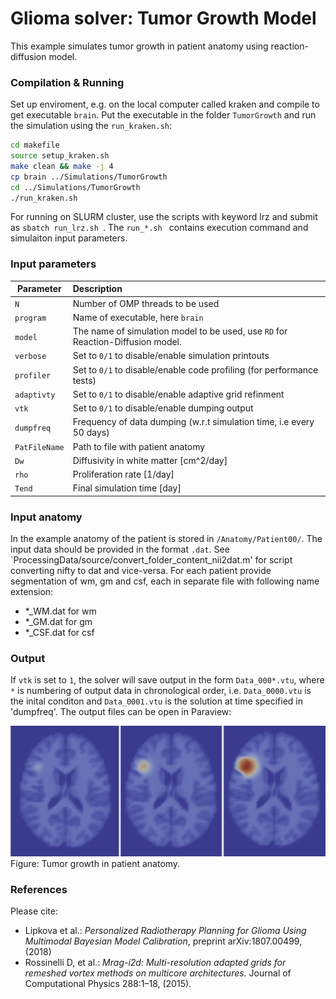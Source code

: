 # Glioma solver: Tumor Growth Model
This example simulates tumor growth in patient anatomy using reaction-diffusion model. 

### Compilation & Running
Set up enviroment, e.g. on the local computer called kraken and compile to get executable ```brain```. Put the executable in the folder ```TumorGrowth``` and run the simulation using the ```run_kraken.sh```:
```sh
cd makefile
source setup_kraken.sh
make clean && make -j 4
cp brain ../Simulations/TumorGrowth 
cd ../Simulations/TumorGrowth
./run_kraken.sh
```
For running on SLURM cluster, use the scripts with keyword lrz and submit as  ```sbatch run_lrz.sh ```. The  ```run_*.sh ``` contains execution command and simulaiton input parameters.

### Input parameters

| Parameter        | Description     |
| ------------- |:-----------------|
| `N`  | Number of OMP threads to be used|
| `program`   | Name of executable, here `brain` |
| `model`   | The name of simulation model to be used, use `RD` for Reaction-Diffusion model. |
| `verbose`   | Set to `0/1` to disable/enable simulation printouts |
| `profiler`   | Set to `0/1` to disable/enable code profiling (for performance tests) |
| `adaptivty`   | Set to `0/1` to disable/enable adaptive grid refinment |
| `vtk`   | Set to `0/1` to disable/enable dumping output |
| `dumpfreq`   | Frequency of data dumping (w.r.t simulation time, i.e every 50 days) |
| `PatFileName`   | Path to file with patient anatomy |
| `Dw`    | Diffusivity in white matter [cm^2/day] |
| `rho`   | Proliferation rate [1/day] |
| `Tend`  | Final simulation time [day] |

### Input anatomy
In the example anatomy of the patient is stored in `/Anatomy/Patient00/`. The input data should be provided in the format `.dat`. See `ProcessingData/source/convert_folder_content_nii2dat.m' for script converting nifty to dat and vice-versa. For each patient provide segmentation of wm, gm and csf, each in separate file with following name extension:
* *_WM.dat for wm
* *_GM.dat for gm
* *_CSF.dat for csf
 
### Output
If `vtk` is set to `1`, the solver will save output in the form `Data_000*.vtu`, where `*` is numbering of output data in chronological order, i.e. `Data_0000.vtu` is the inital conditon and `Data_0001.vtu` is the solution at time specified in 'dumpfreq'. The output files can be open in Paraview:

![alt text](../figures/TumorGrowth.jpg)
Figure: Tumor growth in patient anatomy.


### References
Please cite:
* Lipkova et al.: *Personalized Radiotherapy Planning for Glioma Using Multimodal Bayesian Model Calibration*, preprint arXiv:1807.00499, (2018)
* Rossinelli D, et al.: *Mrag-i2d: Multi-resolution adapted grids for remeshed vortex methods on multicore architectures.* Journal of Computational Physics 288:1–18, (2015).
